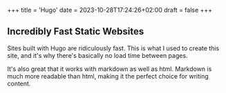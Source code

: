 +++
title = 'Hugo'
date = 2023-10-28T17:24:26+02:00
draft = false
+++
## Incredibly Fast Static Websites

Sites built with Hugo are ridiculously fast. 
This is what I used to create this site, and it's why there's basically no load time between pages. 

It's also great that it works with markdown as well as html. 
Markdown is much more readable than html, making it the perfect choice for writing content.